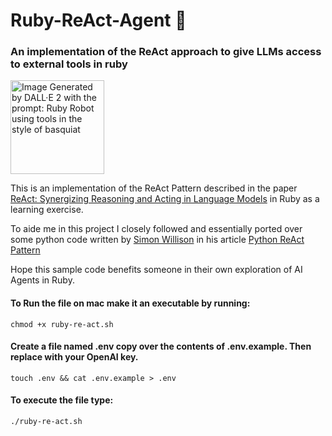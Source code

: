 # Ruby-ReAct-Agent 🤖
### An implementation of the ReAct approach to give LLMs access to external tools in ruby

<img width="150" alt="Image Generated by DALL·E 2 with the prompt: Ruby Robot using tools in the style of basquiat" src="https://github.com/thedayisntgray/Ruby-ReAct-Agent/assets/4859128/09294617-4185-456e-a5c7-0ae9bf58aa96">

This is an implementation of the ReAct Pattern described in the paper [ReAct: Synergizing Reasoning and Acting in Language Models](https://arxiv.org/abs/2210.03629) in Ruby as a learning exercise.

To aide me in this project I closely followed and essentially ported over some python code written by [Simon Willison](https://twitter.com/simonw) in his article [Python ReAct Pattern](https://til.simonwillison.net/llms/python-react-pattern)

Hope this sample code benefits someone in their own exploration of AI Agents in Ruby.

#### To Run the file on mac make it an executable by running:

```chmod +x ruby-re-act.sh```

#### Create a file named .env copy over the contents of .env.example. Then replace with your OpenAI key.

```touch .env && cat .env.example > .env```


#### To execute the file type:

```./ruby-re-act.sh```

